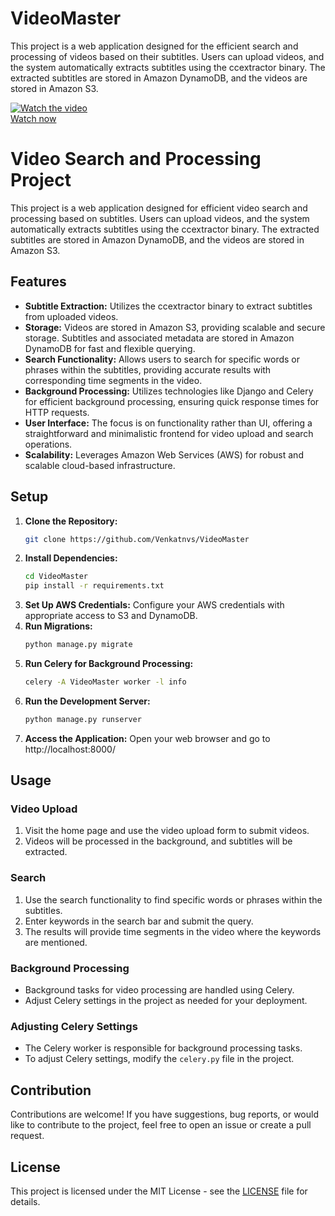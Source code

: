 # VideoMaster
This project is a web application designed for the efficient search and processing of videos based on their subtitles. Users can upload videos, and the system automatically extracts subtitles using the ccextractor binary. The extracted subtitles are stored in Amazon DynamoDB, and the videos are stored in Amazon S3.

[![Watch the video](https://img.youtube.com/vi/qnaLAG2u7nE/hqdefault.jpg)](https://www.youtube.com/embed/qnaLAG2u7nE)
<br/>
[Watch now](https://youtu.be/qnaLAG2u7nE)

# Video Search and Processing Project

This project is a web application designed for efficient video search and processing based on subtitles. Users can upload videos, and the system automatically extracts subtitles using the ccextractor binary. The extracted subtitles are stored in Amazon DynamoDB, and the videos are stored in Amazon S3.

## Features

- **Subtitle Extraction:** Utilizes the ccextractor binary to extract subtitles from uploaded videos.
- **Storage:** Videos are stored in Amazon S3, providing scalable and secure storage. Subtitles and associated metadata are stored in Amazon DynamoDB for fast and flexible querying.
- **Search Functionality:** Allows users to search for specific words or phrases within the subtitles, providing accurate results with corresponding time segments in the video.
- **Background Processing:** Utilizes technologies like Django and Celery for efficient background processing, ensuring quick response times for HTTP requests.
- **User Interface:** The focus is on functionality rather than UI, offering a straightforward and minimalistic frontend for video upload and search operations.
- **Scalability:** Leverages Amazon Web Services (AWS) for robust and scalable cloud-based infrastructure.

## Setup

1. **Clone the Repository:**
   ```bash
   git clone https://github.com/Venkatnvs/VideoMaster
   ```
2. **Install Dependencies:**
   ```bash
   cd VideoMaster
   pip install -r requirements.txt
   ```
3. **Set Up AWS Credentials:**
   Configure your AWS credentials with appropriate access to S3 and DynamoDB.
4. **Run Migrations:**
   ```bash
   python manage.py migrate
   ```
5. **Run Celery for Background Processing:**
   ```bash
   celery -A VideoMaster worker -l info
   ```
6. **Run the Development Server:**
   ```bash
   python manage.py runserver
   ```
7. **Access the Application:**
   Open your web browser and go to http://localhost:8000/

## Usage

### Video Upload

1. Visit the home page and use the video upload form to submit videos.
2. Videos will be processed in the background, and subtitles will be extracted.

### Search

1. Use the search functionality to find specific words or phrases within the subtitles.
2. Enter keywords in the search bar and submit the query.
3. The results will provide time segments in the video where the keywords are mentioned.

### Background Processing

- Background tasks for video processing are handled using Celery.
- Adjust Celery settings in the project as needed for your deployment.

### Adjusting Celery Settings

- The Celery worker is responsible for background processing tasks.
- To adjust Celery settings, modify the `celery.py` file in the project.

## Contribution

Contributions are welcome! If you have suggestions, bug reports, or would like to contribute to the project, feel free to open an issue or create a pull request.

## License

This project is licensed under the MIT License - see the [LICENSE](LICENSE) file for details.
